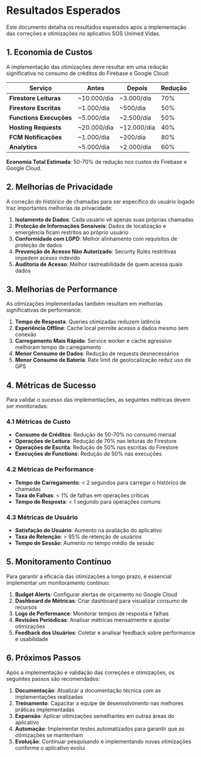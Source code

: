 # Resultados Esperados

Este documento detalha os resultados esperados após a implementação das correções e otimizações no aplicativo SOS Unimed Vidas.

## 1. Economia de Custos

A implementação das otimizações deve resultar em uma redução significativa no consumo de créditos do Firebase e Google Cloud:

| Serviço | Antes | Depois | Redução |
|---------|-------|--------|---------|
| **Firestore Leituras** | ~10.000/dia | ~3.000/dia | 70% |
| **Firestore Escritas** | ~1.000/dia | ~500/dia | 50% |
| **Functions Execuções** | ~5.000/dia | ~2.500/dia | 50% |
| **Hosting Requests** | ~20.000/dia | ~12.000/dia | 40% |
| **FCM Notificações** | ~1.000/dia | ~200/dia | 80% |
| **Analytics** | ~5.000/dia | ~2.000/dia | 60% |

**Economia Total Estimada**: 50-70% de redução nos custos do Firebase e Google Cloud.

## 2. Melhorias de Privacidade

A correção do histórico de chamadas para ser específico do usuário logado traz importantes melhorias de privacidade:

1. **Isolamento de Dados**: Cada usuário vê apenas suas próprias chamadas
2. **Proteção de Informações Sensíveis**: Dados de localização e emergência ficam restritos ao próprio usuário
3. **Conformidade com LGPD**: Melhor alinhamento com requisitos de proteção de dados
4. **Prevenção de Acesso Não Autorizado**: Security Rules restritivas impedem acesso indevido
5. **Auditoria de Acesso**: Melhor rastreabilidade de quem acessa quais dados

## 3. Melhorias de Performance

As otimizações implementadas também resultam em melhorias significativas de performance:

1. **Tempo de Resposta**: Queries otimizadas reduzem latência
2. **Experiência Offline**: Cache local permite acesso a dados mesmo sem conexão
3. **Carregamento Mais Rápido**: Service worker e cache agressivo melhoram tempo de carregamento
4. **Menor Consumo de Dados**: Redução de requests desnecessários
5. **Menor Consumo de Bateria**: Rate limit de geolocalização reduz uso de GPS

## 4. Métricas de Sucesso

Para validar o sucesso das implementações, as seguintes métricas devem ser monitoradas:

### 4.1 Métricas de Custo
- **Consumo de Créditos**: Redução de 50-70% no consumo mensal
- **Operações de Leitura**: Redução de 70% nas leituras do Firestore
- **Operações de Escrita**: Redução de 50% nas escritas do Firestore
- **Execuções de Functions**: Redução de 50% nas execuções

### 4.2 Métricas de Performance
- **Tempo de Carregamento**: < 2 segundos para carregar o histórico de chamadas
- **Taxa de Falhas**: < 1% de falhas em operações críticas
- **Tempo de Resposta**: < 1 segundo para operações comuns

### 4.3 Métricas de Usuário
- **Satisfação do Usuário**: Aumento na avaliação do aplicativo
- **Taxa de Retenção**: > 85% de retenção de usuários
- **Tempo de Sessão**: Aumento no tempo médio de sessão

## 5. Monitoramento Contínuo

Para garantir a eficácia das otimizações a longo prazo, é essencial implementar um monitoramento contínuo:

1. **Budget Alerts**: Configurar alertas de orçamento no Google Cloud
2. **Dashboard de Métricas**: Criar dashboard para visualizar consumo de recursos
3. **Logs de Performance**: Monitorar tempos de resposta e falhas
4. **Revisões Periódicas**: Analisar métricas mensalmente e ajustar otimizações
5. **Feedback dos Usuários**: Coletar e analisar feedback sobre performance e usabilidade

## 6. Próximos Passos

Após a implementação e validação das correções e otimizações, os seguintes passos são recomendados:

1. **Documentação**: Atualizar a documentação técnica com as implementações realizadas
2. **Treinamento**: Capacitar a equipe de desenvolvimento nas melhores práticas implementadas
3. **Expansão**: Aplicar otimizações semelhantes em outras áreas do aplicativo
4. **Automação**: Implementar testes automatizados para garantir que as otimizações se mantenham
5. **Evolução**: Continuar pesquisando e implementando novas otimizações conforme o aplicativo evolui

